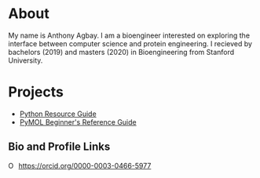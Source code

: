 # About
My name is Anthony Agbay. I am a bioengineer interested on exploring the interface between computer science and protein engineering. I recieved by bachelors (2019) and masters (2020) in Bioengineering from Stanford University.

# Projects

- [Python Resource Guide](https://anthony-agbay.github.io/python-resource-guide)  
- [PyMOL Beginner's Reference Guide](pages/pymol-reference-guide.md)


## Bio and Profile Links

<div itemscope itemtype="https://schema.org/Person"><a itemprop="sameAs" content="https://orcid.org/0000-0003-0466-5977" href="https://orcid.org/0000-0003-0466-5977" target="orcid.widget" rel="me noopener noreferrer" style="vertical-align:top;"><img src="https://orcid.org/sites/default/files/images/orcid_16x16.png" style="width:1em;margin-right:.5em;" alt="ORCID iD icon">https://orcid.org/0000-0003-0466-5977</a></div>

<script type="text/javascript" src="https://platform.linkedin.com/badges/js/profile.js" async defer></script>
